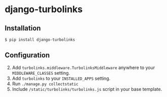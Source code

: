 django-turbolinks
===========

Installation
------------

`$ pip install django-turbolinks`

Configuration
-------------

2. Add `turbolinks.middleware.TurbolinksMiddleware` anywhere to your
  `MIDDLEWARE_CLASSES` setting.
3. Add `turbolinks` to your `INSTALLED_APPS` setting.
4. Run `./manage.py collectstatic`
5. Include `/static/turbolinks/turbolinks.js` script in your base template.
